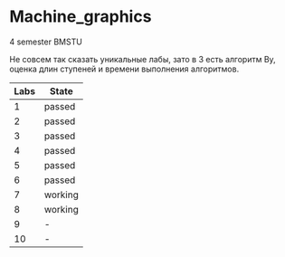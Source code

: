 # Machine_graphics
4 semester BMSTU

Не совсем так сказать уникальные лабы, зато в 3 есть алгоритм Ву, оценка длин ступеней и времени выполнения алгоритмов.

| Labs | State |
| --- | --- |
| 1 | passed |
| 2 | passed |
| 3 | passed |
| 4 | passed |
| 5 | passed |
| 6 | passed |
| 7 | working |
| 8 | working |
| 9 | - |
| 10 | - |
